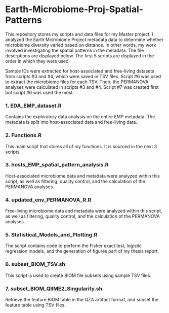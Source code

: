 # Earth-Microbiome-Proj-Spatial-Patterns
This repository stores my scripts and data files for my Master project. I analyzed the Earth Microbiome Project metadata data to determine whether microbiome diversity varied based on distance. In other words, my work involved investigating the spatial patterns in the metadata. The file descrptions are displayed below. The first 5 scripts are displayed in the order in which they were used. 

Sample IDs were extracted for host-associated and free-living datasets from scripts #3 and #4, which were saved in TSV files. Script #6 was used to extract the microbiome files for each TSV. Then, the PERMANOVA analyses were calculated in scripts #3 and #4. Script #7 was created first but script #6 was used the most.

### 1. EDA_EMP_dataset.R
Contains the exploratory data analysis on the entire EMP metadata. The metadata is split into host-associated data and free-living data. <br />

### 2. Functions.R
This main script that stores all of my functions. It is sourced in the next 3 scripts. <br />

### 3. hosts_EMP_spatial_pattern_analysis.R
Host-associated microbiome data and metadata were analyzed within this script, as well as filtering, quality control, and the calculation of the PERMANOVA analyses. <br />

### 4. updated_env_PERMANOVA_R.R
Free-living microbiome data and metadata were analyzed within this script, as well as filtering, quality control, and the calculation of the PERMANOVA analyses. <br />

### 5. Statistical_Models_and_Plotting.R
The script contains code to perform the Fisher exact test, logistic regression models, and the generation of figures part of my thesis report. <br />

### 6. subset_BIOM_TSV.sh
This script is used to create BIOM file subsets using sample TSV files. <br />

### 7. subset_BIOM_QIIME2_Singularity.sh
Retrieve the feature BIOM table in the QZA artifact format, and subset the feature table using TSV files. <br />
